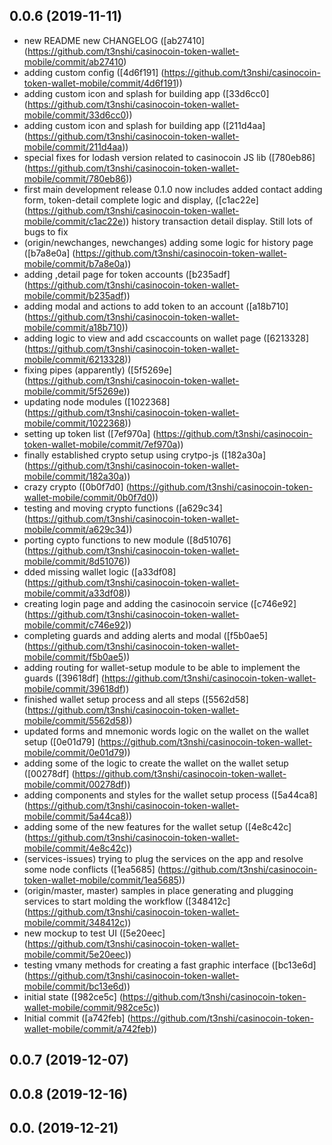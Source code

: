 ## 0.0.6 (2019-11-11)

 *  new README new CHANGELOG ([ab27410] (https://github.com/t3nshi/casinocoin-token-wallet-mobile/commit/ab27410)
 *  adding custom config ([4d6f191] (https://github.com/t3nshi/casinocoin-token-wallet-mobile/commit/4d6f191))
 *  adding custom icon and splash for building app ([33d6cc0] (https://github.com/t3nshi/casinocoin-token-wallet-mobile/commit/33d6cc0))
 *  adding custom icon and splash for building app ([211d4aa] (https://github.com/t3nshi/casinocoin-token-wallet-mobile/commit/211d4aa))
 *  special fixes for lodash version related to casinocoin JS lib ([780eb86] (https://github.com/t3nshi/casinocoin-token-wallet-mobile/commit/780eb86))
 *  first main development release 0.1.0 now includes added contact adding form, token-detail complete logic and display,  ([c1ac22e] (https://github.com/t3nshi/casinocoin-token-wallet-mobile/commit/c1ac22e)) history transaction detail display. Still lots of bugs to fix
 *  (origin/newchanges, newchanges) adding some logic for history page ([b7a8e0a] (https://github.com/t3nshi/casinocoin-token-wallet-mobile/commit/b7a8e0a))
 *  adding ,detail page for token accounts ([b235adf] (https://github.com/t3nshi/casinocoin-token-wallet-mobile/commit/b235adf))
 *  adding modal and actions to add token to an account ([a18b710] (https://github.com/t3nshi/casinocoin-token-wallet-mobile/commit/a18b710))
 *  adding logic to view and add cscaccounts on wallet page ([6213328] (https://github.com/t3nshi/casinocoin-token-wallet-mobile/commit/6213328))
 *  fixing pipes (apparently) ([5f5269e] (https://github.com/t3nshi/casinocoin-token-wallet-mobile/commit/5f5269e))
 *  updating node modules ([1022368] (https://github.com/t3nshi/casinocoin-token-wallet-mobile/commit/1022368))
 *  setting up token list ([7ef970a] (https://github.com/t3nshi/casinocoin-token-wallet-mobile/commit/7ef970a))
 *  finally established crypto setup using crytpo-js ([182a30a] (https://github.com/t3nshi/casinocoin-token-wallet-mobile/commit/182a30a))
 *  crazy crypto ([0b0f7d0] (https://github.com/t3nshi/casinocoin-token-wallet-mobile/commit/0b0f7d0))
 *  testing and moving crypto functions ([a629c34] (https://github.com/t3nshi/casinocoin-token-wallet-mobile/commit/a629c34))
 *  porting cypto functions to new module ([8d51076] (https://github.com/t3nshi/casinocoin-token-wallet-mobile/commit/8d51076))
 *  dded missing wallet logic ([a33df08] (https://github.com/t3nshi/casinocoin-token-wallet-mobile/commit/a33df08))
 *  creating login page and adding the casinocoin service ([c746e92] (https://github.com/t3nshi/casinocoin-token-wallet-mobile/commit/c746e92))
 *  completing guards and adding alerts and modal ([f5b0ae5] (https://github.com/t3nshi/casinocoin-token-wallet-mobile/commit/f5b0ae5))
 *  adding routing for wallet-setup module to be able to implement the guards ([39618df] (https://github.com/t3nshi/casinocoin-token-wallet-mobile/commit/39618df))
 *  finished wallet setup process and all steps ([5562d58] (https://github.com/t3nshi/casinocoin-token-wallet-mobile/commit/5562d58))
 *  updated forms and mnemonic words logic on the wallet on the wallet setup ([0e01d79] (https://github.com/t3nshi/casinocoin-token-wallet-mobile/commit/0e01d79))
 *  adding some of the logic to create the wallet on the wallet setup ([00278df] (https://github.com/t3nshi/casinocoin-token-wallet-mobile/commit/00278df))
 *  adding components and styles for the wallet setup process ([5a44ca8] (https://github.com/t3nshi/casinocoin-token-wallet-mobile/commit/5a44ca8))
 *  adding some of the new features for the wallet setup ([4e8c42c] (https://github.com/t3nshi/casinocoin-token-wallet-mobile/commit/4e8c42c))
 *  (services-issues) trying to plug the services on the app and resolve some node conflicts ([1ea5685] (https://github.com/t3nshi/casinocoin-token-wallet-mobile/commit/1ea5685))
 *  (origin/master, master) samples in place generating and plugging services to start molding the workflow ([348412c] (https://github.com/t3nshi/casinocoin-token-wallet-mobile/commit/348412c))
 *  new mockup to test UI ([5e20eec] (https://github.com/t3nshi/casinocoin-token-wallet-mobile/commit/5e20eec))
 *  testing vmany methods for creating a fast graphic interface ([bc13e6d] (https://github.com/t3nshi/casinocoin-token-wallet-mobile/commit/bc13e6d))
 *  initial state ([982ce5c] (https://github.com/t3nshi/casinocoin-token-wallet-mobile/commit/982ce5c))
 *  Initial commit ([a742feb] (https://github.com/t3nshi/casinocoin-token-wallet-mobile/commit/a742feb))

## 0.0.7 (2019-12-07)

## 0.0.8 (2019-12-16)

## 0.0. (2019-12-21)
